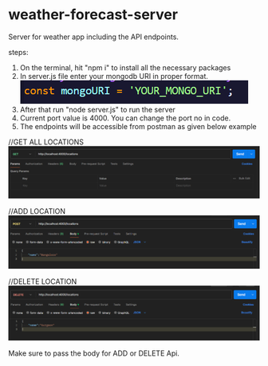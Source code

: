 # weather-forecast-server
Server for weather app including the API endpoints.

steps:
1. On the terminal, hit "npm i" to install all the necessary packages
2. In server.js file enter your mongodb URI in proper format.
![Alt text](image.png)
3. After that run "node server.js" to run the server
4. Current port value is 4000. You can change the port no in code.
5. The endpoints will be accessible from postman as given below example

 //GET ALL LOCATIONS
 ![Alt text](image-1.png)

 //ADD LOCATION
 ![Alt text](image-2.png)

 //DELETE LOCATION
 ![Alt text](image-3.png)

 Make sure to pass the body for ADD or DELETE Api.